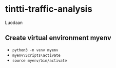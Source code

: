 # tintti-traffic-analysis
Luodaan 

## Create virtual environment myenv
- `python3 -m venv myenv`
- `myenv\Scripts\activate`
- `source myenv/bin/activate`